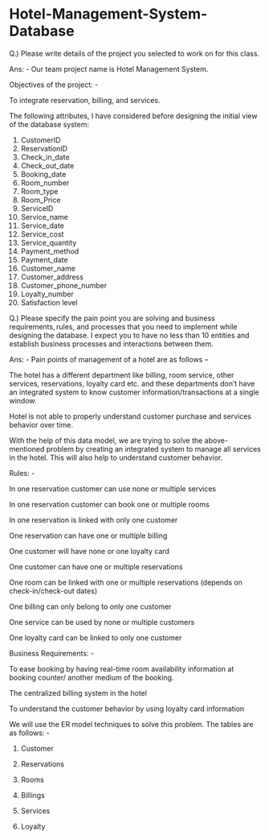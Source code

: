 # Hotel-Management-System-Database
Q.)  Please write details of the project you selected to work on for this class. 

Ans: - Our team project name is Hotel Management System.  

Objectives of the project: - 

To integrate reservation, billing, and services.  

The following attributes, I have considered before designing the initial view of the database system: 

1) CustomerID 
2) ReservationID 
3) Check_in_date 
4) Check_out_date 
5) Booking_date 
6) Room_number 
7) Room_type 
8) Room_Price 
9) ServiceID 
10) Service_name 
11) Service_date 
12) Service_cost 
13) Service_quantity  
14) Payment_method 
15) Payment_date 
16) Customer_name 
17) Customer_address 
18) Customer_phone_number 
19) Loyalty_number 
20) Satisfaction level 

Q.) Please specify the pain point you are solving and business requirements, rules, and processes that you need to implement while designing the database. I expect you to have no less than 10 entities and establish business processes and interactions between them. 

Ans: - Pain points of management of a hotel are as follows – 

The hotel has a different department like billing, room service, other services, reservations, loyalty card etc. and these departments don’t have an integrated system to know customer information/transactions at a single window.  

Hotel is not able to properly understand customer purchase and services behavior over time. 

With the help of this data model, we are trying to solve the above-mentioned problem by creating an integrated system to manage all services in the hotel. This will also help to understand customer behavior. 

Rules: - 

In one reservation customer can use none or multiple services 

In one reservation customer can book one or multiple rooms 

In one reservation is linked with only one customer 

One reservation can have one or multiple billing  

One customer will have none or one loyalty card 

One customer can have one or multiple reservations 

One room can be linked with one or multiple reservations (depends on check-in/check-out dates) 

One billing can only belong to only one customer 

One service can be used by none or multiple customers 

One loyalty card can be linked to only one customer 

Business Requirements: - 

To ease booking by having real-time room availability information at booking counter/ another medium of the booking. 

The centralized billing system in the hotel  

To understand the customer behavior by using loyalty card information 

We will use the ER model techniques to solve this problem. The tables are as follows: - 

1) Customer 

2) Reservations 

3) Rooms 

4) Billings 

5) Services 

6) Loyalty 
